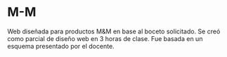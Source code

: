 # M-M
Web diseñada para productos M&amp;M en base al boceto solicitado.
Se creó como parcial de diseño web en 3 horas de clase.  Fue basada en un esquema presentado por el docente. 

